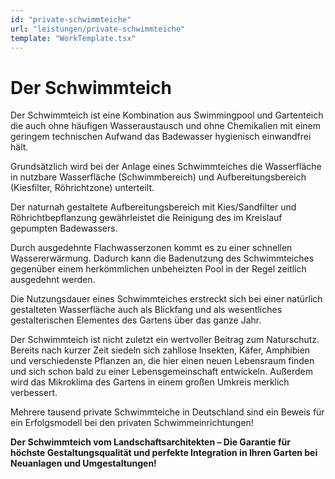 ```yaml
---
id: "private-schwimmteiche"
url: "leistungen/private-schwimmteiche"
template: "WorkTemplate.tsx"
---
```


# Der Schwimmteich

Der Schwimmteich ist eine Kombination aus Swimmingpool und Gartenteich die auch ohne häufigen Wasseraustausch und ohne Chemikalien mit einem geringem technischen Aufwand das Badewasser hygienisch einwandfrei hält.

Grundsätzlich wird bei der Anlage eines Schwimmteiches die Wasserfläche in nutzbare Wasserfläche (Schwimmbereich) und Aufbereitungsbereich (Kiesfilter, Röhrichtzone) unterteilt.

Der naturnah gestaltete Aufbereitungsbereich mit Kies/Sandfilter und Röhrichtbepflanzung gewährleistet die Reinigung des im Kreislauf gepumpten Badewassers.

Durch ausgedehnte Flachwasserzonen kommt es zu einer schnellen Wassererwärmung. Dadurch kann die Badenutzung des Schwimmteiches gegenüber einem herkömmlichen unbeheizten Pool in der Regel zeitlich ausgedehnt werden.

Die Nutzungsdauer eines Schwimmteiches erstreckt sich bei einer natürlich gestalteten Wasserfläche auch als Blickfang und als wesentliches gestalterischen Elementes des Gartens über das ganze Jahr.

Der Schwimmteich ist nicht zuletzt ein wertvoller Beitrag zum Naturschutz. Bereits nach kurzer Zeit siedeln sich zahllose Insekten, Käfer, Amphibien und verschiedenste Pflanzen an, die hier einen neuen Lebensraum finden und sich schon bald zu einer Lebensgemeinschaft entwickeln. Außerdem wird das Mikroklima des Gartens in einem großen Umkreis merklich verbessert.

Mehrere tausend private Schwimmteiche in Deutschland sind ein Beweis für ein Erfolgsmodell bei den privaten Schwimmeinrichtungen!

**Der Schwimmteich vom Landschaftsarchitekten – Die Garantie für höchste Gestaltungsqualität und perfekte Integration in Ihren Garten bei Neuanlagen und Umgestaltungen!**